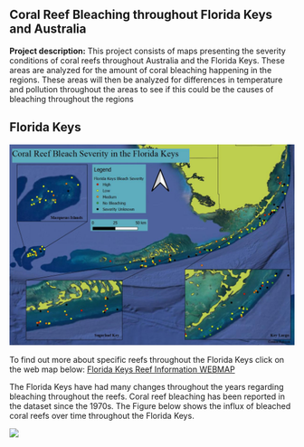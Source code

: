 ## Coral Reef Bleaching throughout Florida Keys and Australia

**Project description:** This project consists of maps presenting the severity conditions of coral reefs throughout Australia and the Florida Keys. These areas are analyzed for the amount of coral bleaching happening in the regions. These areas will then be analyzed for differences in temperature and pollution throughout the areas to see if this could be the causes of bleaching throughout the regions

## Florida Keys

<img src="../images/Florida_Keys_Bleach_Severity.JPG?raw=true"/>

To find out more about specific reefs throughout the Florida Keys click on the web map below:
[Florida Keys Reef Information WEBMAP](/Key_Web_Map)

The Florida Keys have had many changes throughout the years regarding bleaching throughout the reefs. Coral reef bleaching has been reported in the dataset since the 1970s. The Figure below shows the influx of bleached coral reefs over time throughout the Florida Keys.

<img src="../images/Keywest4.gif?raw=true"/>
